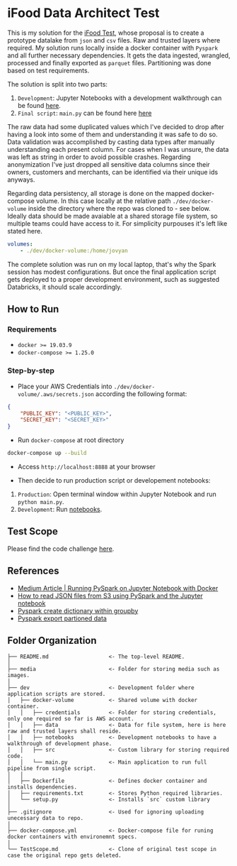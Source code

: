 # iFood Data Architect Test

This is my solution for the [iFood Test](https://github.com/ifood/ifood-data-architect-test), whose proposal is to create a prototype datalake from `json` and `csv` files. Raw and trusted layers where required. My solution runs locally inside a docker container with `Pyspark` and all further necessary dependencies. It gets the data ingested, wrangled, processed and finally exported as `parquet` files. Partitioning was done based on test requirements.

The solution is split into two parts:

1. `Development`: Jupyter Notebooks with a development walkthrough can be found [here](./dev/docker-volume/notebooks).
2. `Final script`: `main.py` can be found here [here](./dev/docker-volume/main.py)

The raw data had some duplicated values which I've decided to drop after having a look into some of them and understanding it was safe to do so. Data validation was accomplished by casting data types after manually understanding each present column. For cases when I was unsure, the data was left as string in order to avoid possible crashes. Regarding anonymization I've just dropped all sensitive data columns since their owners, customers and merchants, can be identified via their unique ids anyways.

Regarding data persistency, all storage is done on the mapped docker-compose volume. In this case locally at the relative path `./dev/docker-volume` inside the directory where the repo was cloned to - see below. Ideally data should be made avaiable at a shared storage file system, so multiple teams could have access to it. For simplicity purpouses it's left like stated here.

```yml
volumes:
    - ./dev/docker-volume:/home/jovyan
```

The complete solution was run on my local laptop, that's why the Spark session has modest configurations. But once the final application script gets deployed to a proper development environment, such as suggested Databricks, it should scale accordingly.

## How to Run

### Requirements

* `docker >= 19.03.9`
* `docker-compose >= 1.25.0`

### Step-by-step

* Place your AWS Credentials into `./dev/docker-volume/.aws/secrets.json` according the following format:

```json
{
    "PUBLIC_KEY": "<PUBLIC_KEY>",
    "SECRET_KEY": "<SECRET_KEY>"
}
```

* Run `docker-compose` at root directory

```bash
docker-compose up --build
```

* Access `http://localhost:8888` at your browser

* Then decide to run production script or developement notebooks:

1. `Production`: Open terminal window within Jupyter Notebook and run `python main.py`.
2. `Development`: Run [notebooks](./dev/docker-volume/notebooks).

## Test Scope

Please find the code challenge [here](./TestScope.md).

## References

* [Medium Article | Running PySpark on Jupyter Notebook with Docker](https://medium.com/@suci/running-pyspark-on-jupyter-notebook-with-docker-602b18ac4494)
* [How to read JSON files from S3 using PySpark and the Jupyter notebook](https://medium.com/@bogdan.cojocar/how-to-read-json-files-from-s3-using-pyspark-and-the-jupyter-notebook-275dcb27e124)
* [Pyspark create dictionary within groupby](https://stackoverflow.com/questions/55308482/pyspark-create-dictionary-within-groupby)
* [Pyspark export partioned data](https://stackoverflow.com/questions/56748522/in-pyspark-how-to-partitionby-parts-of-the-value-of-a-certain-column-when-using)


## Folder Organization

    ├── README.md                   <- The top-level README.
    │
    ├── media                       <- Folder for storing media such as images.
    │
    ├── dev                         <- Development folder where  application scripts are stored.
    │   ├── docker-volume           <- Shared volume with docker container.
    │   │   ├── credentials         <- Folder for storing credentials, only one required so far is AWS account.
    │   │   ├── data                <- Data for file system, here is here raw and trusted layers shall reside.
    │   │   ├── notebooks           <- Development notebooks to have a walkthrough of development phase.
    │   │   ├── src                 <- Custom library for storing required code.
    │   │   └── main.py             <- Main application to run full pipeline from single script.
    │   │
    │   ├── Dockerfile              <- Defines docker container and installs dependencies.
    │   ├── requirements.txt        <- Stores Python required libraries.
    │   └── setup.py                <- Installs `src` custom library
    │
    ├── .gitignore                  <- Used for ignoring uploading unecessary data to repo.
    │
    ├── docker-compose.yml          <- Docker-compose file for runing docker containers with environemnt specs. 
    │
    └── TestScope.md                <- Clone of original test scope in case the original repo gets deleted.

